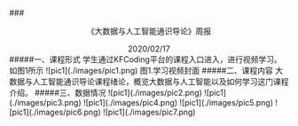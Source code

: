 ###<center>《大数据与人工智能通识导论》周报</center>
<center>2020/02/17</center>
#####一、课程形式
学生通过KFCoding平台的课程入口进入，进行视频学习。如图1所示
![pic1](./images/pic1.png)
图1.学习视频封面
#####二、课程内容
大数据与人工智能通识导论课程绪论，概览大数据与人工智能以及如何学习这门课程介绍。
#####三、数据情况
![pic1](./images/pic2.png)
![pic1](./images/pic3.png)
![pic1](./images/pic4.png)
![pic1](./images/pic5.png)
![pic1](./images/pic6.png)
![pic1](./images/pic7.png)